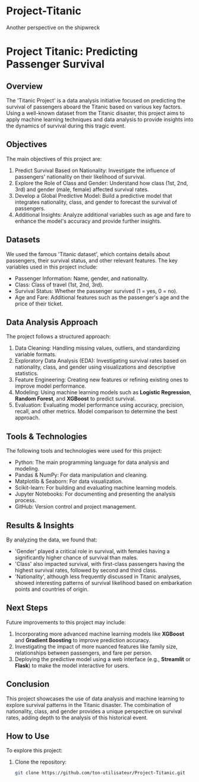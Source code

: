 # Project-Titanic
Another perspective on the shipwreck

# Project Titanic: Predicting Passenger Survival

## Overview
The 'Titanic Project' is a data analysis initiative focused on predicting the survival of passengers aboard the Titanic based on various key factors. Using a well-known dataset from the Titanic disaster, this project aims to apply machine learning techniques and data analysis to provide insights into the dynamics of survival during this tragic event.

## Objectives
The main objectives of this project are:
1. Predict Survival Based on Nationality: Investigate the influence of passengers' nationality on their likelihood of survival.
2. Explore the Role of Class and Gender: Understand how class (1st, 2nd, 3rd) and gender (male, female) affected survival rates.
3. Develop a Global Predictive Model: Build a predictive model that integrates nationality, class, and gender to forecast the survival of passengers.
4. Additional Insights: Analyze additional variables such as age and fare to enhance the model's accuracy and provide further insights.

## Datasets
We used the famous 'Titanic dataset', which contains details about passengers, their survival status, and other relevant features. The key variables used in this project include:
- Passenger Information: Name, gender, and nationality.
- Class: Class of travel (1st, 2nd, 3rd).
- Survival Status: Whether the passenger survived (1 = yes, 0 = no).
- Age and Fare: Additional features such as the passenger's age and the price of their ticket.

## Data Analysis Approach
The project follows a structured approach:
1. Data Cleaning: Handling missing values, outliers, and standardizing variable formats.
2. Exploratory Data Analysis (EDA): Investigating survival rates based on nationality, class, and gender using visualizations and descriptive statistics.
3. Feature Engineering: Creating new features or refining existing ones to improve model performance.
4. Modeling: Using machine learning models such as **Logistic Regression**, **Random Forest**, and **XGBoost** to predict survival.
5. Evaluation: Evaluating model performance using accuracy, precision, recall, and other metrics. Model comparison to determine the best approach.

## Tools & Technologies
The following tools and technologies were used for this project:
- Python: The main programming language for data analysis and modeling.
- Pandas & NumPy: For data manipulation and cleaning.
- Matplotlib & Seaborn: For data visualization.
- Scikit-learn: For building and evaluating machine learning models.
- Jupyter Notebooks: For documenting and presenting the analysis process.
- GitHub: Version control and project management.

## Results & Insights
By analyzing the data, we found that:
- 'Gender' played a critical role in survival, with females having a significantly higher chance of survival than males.
- 'Class' also impacted survival, with first-class passengers having the highest survival rates, followed by second and third class.
- 'Nationality', although less frequently discussed in Titanic analyses, showed interesting patterns of survival likelihood based on embarkation points and countries of origin.

## Next Steps
Future improvements to this project may include:
1. Incorporating more advanced machine learning models like **XGBoost** and **Gradient Boosting** to improve prediction accuracy.
2. Investigating the impact of more nuanced features like family size, relationships between passengers, and fare per person.
3. Deploying the predictive model using a web interface (e.g., **Streamlit** or **Flask**) to make the model interactive for users.

## Conclusion
This project showcases the use of data analysis and machine learning to explore survival patterns in the Titanic disaster. The combination of nationality, class, and gender provides a unique perspective on survival rates, adding depth to the analysis of this historical event.

## How to Use
To explore this project:
1. Clone the repository:
   ```bash
   git clone https://github.com/ton-utilisateur/Project-Titanic.git
